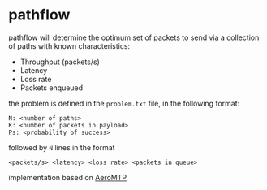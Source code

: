 # pathflow

pathflow will determine the optimum set of packets to send via a collection of paths with known characteristics:

 - Throughput (packets/s)
 - Latency
 - Loss rate
 - Packets enqueued

the problem is defined in the `problem.txt` file, in the following format:

```
N: <number of paths>
K: <number of packets in payload>
Ps: <probability of success>
```

followed by `N` lines in the format 

```
<packets/s> <latency> <loss rate> <packets in queue>
```

implementation based on [AeroMTP][1]

[1]: https://doi.org/10.1016/j.cja.2015.05.010


